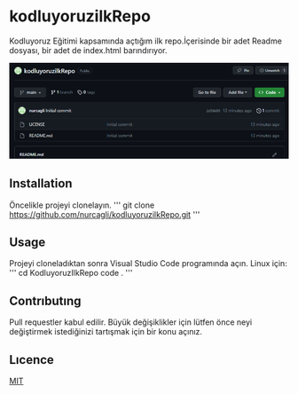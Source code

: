 # kodluyoruzilkRepo

Kodluyoruz Eğitimi kapsamında açtığım ilk repo.İçerisinde bir adet Readme dosyası, bir adet de index.html barındırıyor.

![Proje Görseli](image.png)

## Installation

Öncelikle projeyi clonelayın.
'''
git clone https://github.com/nurcagli/kodluyoruzilkRepo.git
'''

## Usage 

Projeyi cloneladıktan sonra Visual Studio Code programında açın.
Linux için:
'''
cd KodluyoruzIlkRepo
code .
'''

## Contrıbutıng

Pull requestler kabul edilir. Büyük değişiklikler için lütfen önce neyi değiştirmek istediğinizi tartışmak için bir konu açınız.

## Lıcence

[MIT](https://choosealicense.com/licenses/mit/)





